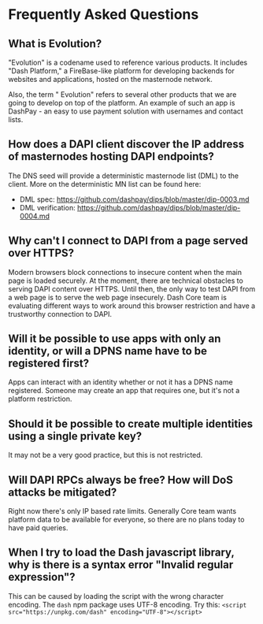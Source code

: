 # Frequently Asked Questions

## What is Evolution?

"Evolution" is a codename used to reference various products. It includes "Dash Platform," a FireBase-like platform for developing backends for websites and applications, hosted on the masternode network.

Also, the term " Evolution" refers to several other products that we are going to develop on top of the platform. An example of such an app is DashPay - an easy to use payment solution with usernames and contact lists.

## How does a DAPI client discover the IP address of masternodes hosting DAPI endpoints?

The DNS seed will provide a deterministic masternode list (DML) to the client. More on the deterministic MN list can be found here:

- DML spec: https://github.com/dashpay/dips/blob/master/dip-0003.md
- DML verification: https://github.com/dashpay/dips/blob/master/dip-0004.md

## Why can't I connect to DAPI from a page served over HTTPS?

Modern browsers block connections to insecure content when the main page is loaded securely. At the moment, there are technical obstacles to serving DAPI content over HTTPS. Until then, the only way to test DAPI from a web page is to serve the web page insecurely. Dash Core team is evaluating different ways to work around this browser restriction and have a trustworthy connection to DAPI.

## Will it be possible to use apps with only an identity, or will a DPNS name have to be registered first?

Apps can interact with an identity whether or not it has a DPNS name registered. Someone may create an app that requires one, but it's not a platform restriction.

## Should it be possible to create multiple identities using a single private key?

It may not be a very good practice, but this is not restricted.

## Will DAPI RPCs always be free? How will DoS attacks be mitigated?

Right now there's only IP based rate limits. Generally Core team wants platform data to be available for everyone, so there are no plans today to have paid queries.

## When I try to load the Dash javascript library, why is there is a syntax error "Invalid regular expression"?

This can be caused by loading the script with the wrong character encoding. The `dash` npm package uses UTF-8 encoding. Try this:
`<script src="https://unpkg.com/dash" encoding="UTF-8"></script>`
